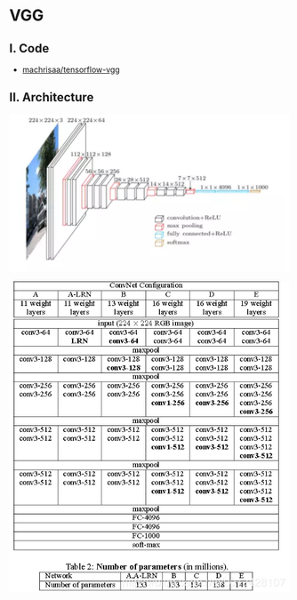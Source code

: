 # VGG

## I. Code

- [machrisaa/tensorflow-vgg](https://github.com/machrisaa/tensorflow-vgg)

## II. Architecture

![](img/2.png)

![](img/3.png)